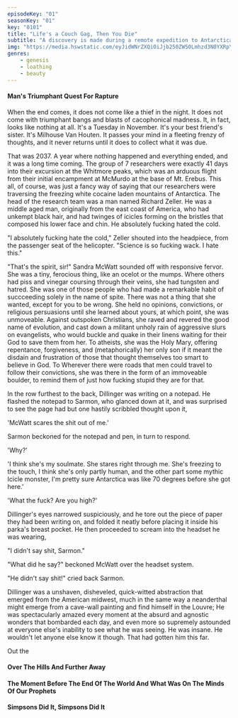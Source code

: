```yaml
---
episodeKey: "01"
seasonKey: "01"
key: "0101"
title: "Life's a Couch Gag, Then You Die"
subtitle: "A discovery is made during a remote expedition to Antarctica that begins to unravel the fabric of the human storyline."
img: "https://media.hswstatic.com/eyJidWNrZXQiOiJjb250ZW50Lmhzd3N0YXRpYy5jb20iLCJrZXkiOiJnaWZcL3NpbXBzb25zLW9yaWcuanBnIiwiZWRpdHMiOnsicmVzaXplIjp7IndpZHRoIjoiMTIwMCJ9fX0="
genres: 
    - genesis
    - loathing
    - beauty
---
```


#### Man's Triumphant Quest For Rapture

When the end comes, it does not come like a thief in the night. It does not come with triumphant bangs and blasts of cacophonical madness. It, in fact, looks like nothing at all. It's a Tuesday in November. It's your best friend's sister. It's Milhouse Van Houten. It passes your mind in a fleeting frenzy of thoughts, and it never returns until it does to collect what it was due.

That was 2037. A year where nothing happened and everything ended, and it was a long time coming. The group of 7 researchers were exactly 41 days into their excursion at the Whitmore peaks, which was an arduous flight from their initial encampment at McMurdo at the base of Mt. Erebus. This all, of course, was just a fancy way of saying that our researchers were traversing the freezing white cocaine laden mountains of Antarctica. The head of the research team was a man named Richard Zeller. He was a middle aged man, originally from the east coast of America, who had unkempt black hair, and had twinges of icicles forming on the bristles that composed his lower face and chin. He absolutely fucking hated the cold.

"I absolutely fucking hate the cold," Zeller shouted into the headpiece, from the passenger seat of the helicopter. "Science is so fucking wack. I hate this."

"That's the spirit, sir!" Sandra McWatt sounded off with responsive fervor. She was a tiny, ferocious thing, like an ocelot or the mumps. Where others had piss and vinegar coursing through their veins, she had tungsten and hatred. She was one of those people who had made a remarkable habit of succceeding solely in the name of spite. There was not a thing that she wanted, except for you to be wrong. She held no opinions, convictions, or religious persuasions until she learned about yours, at which point, she was unmoveable. Against outspoken Christians, she raved and revered the good name of evolution, and cast down a militant unholy rain of aggressive slurs on evangelists, who would buckle and quake in their linens waiting for their God to save them from her. To atheists, she was the Holy Mary, offering repentance, forgiveness, and (metaphorically) her only son if it meant the disdain and frustration of those that thought themselves too smart to believe in God. To  Wherever there were roads that men could travel to follow their convictions, she was there in the form of an immoveable boulder, to remind them of just how fucking stupid they are for that.

In the row furthest to the back, Dillinger was writing on a notepad. He flashed the notepad to Sarmon, who glanced down at it, and was surprised to see the page had but one hastily scribbled thought upon it,

'McWatt scares the shit out of me.'

Sarmon beckoned for the notepad and pen, in turn to respond. 

'Why?'

'I think she's my soulmate. She stares right through me. She's freezing to the touch, I think she's only partly human, and the other part some mythic Icicle monster, I'm pretty sure Antarctica was like 70 degrees before she got here.'

'What the fuck? Are you high?'

Dillinger's eyes narrowed suspiciously, and he tore out the piece of paper they had been writing on, and folded it neatly before placing it inside his parka's breast pocket. He then proceeded to scream into the headset he was wearing,

"I didn't say shit, Sarmon."

"What did he say?" beckoned McWatt over the headset system.

"He didn't say shit!" cried back Sarmon.

Dillinger was a unshaven, disheveled, quick-witted abstraction that emerged from the American midwest, much in the same way a neanderthal might emerge from a cave-wall painting and find himself in the Louvre; He was spectacularly amazed every moment at the absurd and agnostic wonders that bombarded each day, and even more so supremely astounded at everyone else's inability to see what he was seeing. He was insane. He wouldn't let anyone else know it though. That had gotten him this far.  

Out the 


#### Over The Hills And Further Away

#### The Moment Before The End Of The World And What Was On The Minds Of Our Prophets

#### Simpsons Did It, Simpsons Did It
